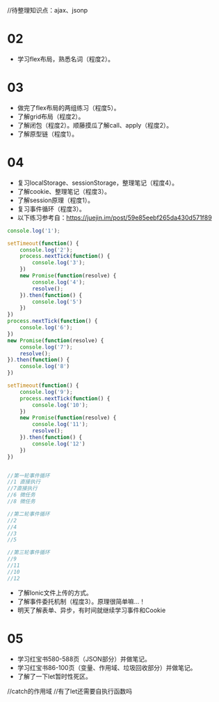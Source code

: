 //待整理知识点：ajax、jsonp

# 02
- 学习flex布局，熟悉名词（程度2）。

# 03
- 做完了flex布局的两组练习（程度5）。
- 了解grid布局（程度2）。
- 了解闭包（程度2）。顺藤摸瓜了解call、apply（程度2）。
- 了解原型链（程度1）。

# 04
- 复习localStorage、sessionStorage，整理笔记（程度4）。
- 了解cookie、整理笔记（程度3）。
- 了解session原理（程度1）。
- 复习事件循环（程度3）。
- 以下练习参考自：https://juejin.im/post/59e85eebf265da430d571f89

```javascript
console.log('1');

setTimeout(function() {
    console.log('2');
    process.nextTick(function() {
        console.log('3');
    })
    new Promise(function(resolve) {
        console.log('4');
        resolve();
    }).then(function() {
        console.log('5')
    })
})
process.nextTick(function() {
    console.log('6');
})
new Promise(function(resolve) {
    console.log('7');
    resolve();
}).then(function() {
    console.log('8')
})

setTimeout(function() {
    console.log('9');
    process.nextTick(function() {
        console.log('10');
    })
    new Promise(function(resolve) {
        console.log('11');
        resolve();
    }).then(function() {
        console.log('12')
    })
})


//第一轮事件循环
//1 直接执行
//7直接执行
//6 微任务
//8 微任务

//第二轮事件循环
//2
//4
//3
//5

//第三轮事件循环
//9
//11
//10
//12
```

- 了解Ionic文件上传的方式。
- 了解事件委托机制（程度3）。原理很简单嘛...！
- 明天了解表单、异步，有时间就继续学习事件和Cookie

# 05

- 学习红宝书580-588页（JSON部分）并做笔记。
- 学习红宝书86-100页（变量、作用域、垃圾回收部分）并做笔记。
- 了解了一下let暂时性死区。

//catch的作用域
//有了let还需要自执行函数吗
